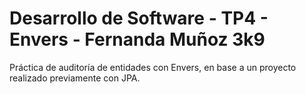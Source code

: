 # Desarrollo de Software - TP4 - Envers - Fernanda Muñoz 3k9

Práctica de auditoría de entidades con Envers, en base a un proyecto realizado previamente con JPA.
